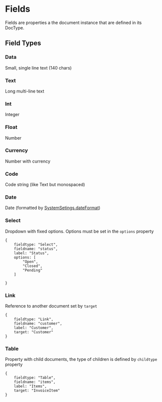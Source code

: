 # Fields

Fields are properties a the document instance that are defined in its DocType.

## Field Types

### Data

Small, single line text (140 chars)

### Text

Long multi-line text

### Int

Integer

### Float

Number

### Currency

Number with currency

### Code

Code string (like Text but monospaced)

### Date

Date (formatted by [SystemSetings.dateFormat](../utilities/system-settings.md))

### Select

Dropdown with fixed options. Options must be set in the `options` property

```
{
    fieldtype: "Select",
    fieldname: "status",
    label: "Status",
    options: [
        "Open",
        "Closed",
        "Pending"
    ]

}
```

### Link

Reference to another document set by `target`

```
{
    fieldtype: "Link",
    fieldname: "customer",
    label: "Customer",
    target: "Customer"
}
```

### Table

Property with child documents, the type of children is defined by `childtype` property

```
{
    fieldtype: "Table",
    fieldname: "items",
    label: "Items",
    target: "InvoiceItem"
}
```